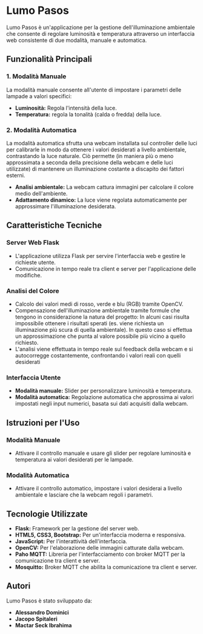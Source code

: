 # Lumo Pasos

Lumo Pasos è un'applicazione per la gestione dell'illuminazione ambientale che consente di regolare luminosità e temperatura attraverso un interfaccia web consistente di due modalità, manuale e automatica.

## Funzionalità Principali

### 1. Modalità Manuale
La modalità manuale consente all'utente di impostare i parametri delle lampade a valori specifici:
- **Luminosità:** Regola l'intensità della luce.
- **Temperatura:** regola la tonalità (calda o fredda) della luce.

### 2. Modalità Automatica
La modalità automatica sfrutta una webcam installata sul controller delle luci per calibrarle in modo da ottenere i valori desiderati a livello ambientale, contrastando la luce naturale.
Ciò permette (in maniera più o meno approssimata a seconda della precisione della webcam e delle luci utilizzate) di mantenere un illuminazione costante a discapito dei fattori esterni.
- **Analisi ambientale:** La webcam cattura immagini per calcolare il colore medio dell'ambiente.
- **Adattamento dinamico:** La luce viene regolata automaticamente per approssimare l'illuminazione desiderata.

## Caratteristiche Tecniche

### Server Web Flask
- L'applicazione utilizza Flask per servire l'interfaccia web e gestire le richieste utente.
- Comunicazione in tempo reale tra client e server per l'applicazione delle modifiche.

### Analisi del Colore
- Calcolo dei valori medi di rosso, verde e blu (RGB) tramite OpenCV.
- Compensazione dell'illuminazione ambientale tramite formule che tengono in considerazione la natura del progetto: In alcuni casi risulta impossibile ottenere i risultati sperati
  (es. viene richiesta un illuminazione più scura di quella ambientale). In questo caso si effettua un approssimazione che punta al valore possibile più vicino a quello richiesto.
- L'analisi viene effettuata in tempo reale sul feedback della webcam e si autocorregge costantemente, confrontando i valori reali con quelli desiderati

### Interfaccia Utente
- **Modalità manuale:** Slider per personalizzare luminosità e temperatura.
- **Modalità automatica:** Regolazione automatica che approssima ai valori impostati negli input numerici, basata sui dati acquisiti dalla webcam.

## Istruzioni per l'Uso

### Modalità Manuale
- Attivare il controllo manuale e usare gli slider per regolare luminosità e temperatura ai valori desiderati per le lampade.

### Modalità Automatica
- Attivare il controllo automatico, impostare i valori desiderai a livello ambientale e lasciare che la webcam regoli i parametri.

## Tecnologie Utilizzate
- **Flask:** Framework per la gestione del server web.
- **HTML5, CSS3, Bootstrap:** Per un'interfaccia moderna e responsiva.
- **JavaScript:** Per l'interattività dell'interfaccia.
- **OpenCV:** Per l'elaborazione delle immagini catturate dalla webcam.
- **Paho MQTT:** Libreria per l'interfacciamento con broker MQTT per la comunicazione tra client e server.
- **Mosquitto:** Broker MQTT che abilita la comunicazione tra client e server.

## Autori
Lumo Pasos è stato sviluppato da:
- **Alessandro Dominici**
- **Jacopo Spitaleri**
- **Mactar Seck Ibrahima**
